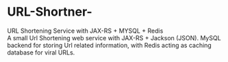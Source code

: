 # URL-Shortner-
URL Shortening Service with JAX-RS + MYSQL + Redis <br/>
A small Url Shortening web service with JAX-RS + Jackson (JSON). MySQL backend for storing Url related information, with Redis acting as caching database for viral URLs.<br/>
